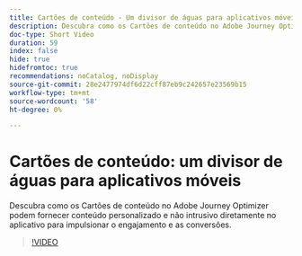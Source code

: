 ```yaml
---
title: Cartões de conteúdo - Um divisor de águas para aplicativos móveis
description: Descubra como os Cartões de conteúdo no Adobe Journey Optimizer podem fornecer conteúdo personalizado e não intrusivo diretamente no aplicativo para impulsionar o engajamento e as conversões.
doc-type: Short Video
duration: 59
index: false
hide: true
hidefromtoc: true
recommendations: noCatalog, noDisplay
source-git-commit: 28e2477974df6d22cff87eb9c242657e23569b15
workflow-type: tm+mt
source-wordcount: '58'
ht-degree: 0%

---
```



# Cartões de conteúdo: um divisor de águas para aplicativos móveis

Descubra como os Cartões de conteúdo no Adobe Journey Optimizer podem fornecer conteúdo personalizado e não intrusivo diretamente no aplicativo para impulsionar o engajamento e as conversões.

<!-- 62_S603_3442534_58_content-cards-a-gamechanger-for-mobile-apps -->
>[!VIDEO](https://video.tv.adobe.com/v/3460088/?learn=on&enablevpops=true&captions=por_br)
